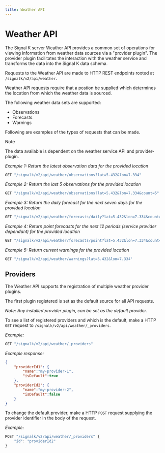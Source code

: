 ```yaml
---
title: Weather API
---
```


# Weather API

The Signal K server Weather API provides a common set of operations for viewing information from weather data sources via a "provider plugin". The provider plugin facilitates the interaction with the weather service and transforms the data into the Signal K data schema.

Requests to the Weather API are made to HTTP REST endpoints rooted at `/signalk/v2/api/weather`.

Weather API requests require that a postion be supplied which determines the location from which the weather data is sourced.

The following weather data sets are supported:

- Observations
- Forecasts
- Warnings

Following are examples of the types of requests that can be made.

> [!NOTE]
> The data available is dependent on the weather service API and provider-plugin.

_Example 1: Return the latest observation data for the provided location_

```javascript
GET "/signalk/v2/api/weather/observations?lat=5.432&lon=7.334"
```

_Example 2: Return the last 5 observations for the provided location_

```javascript
GET "/signalk/v2/api/weather/observations?lat=5.432&lon=7.334&count=5"
```

_Example 3: Return the daily forecast for the next seven days for the provided location_

```javascript
GET "/signalk/v2/api/weather/forecasts/daily?lat=5.432&lon=7.334&count=7"
```

_Example 4: Return point forecasts for the next 12 periods (service provider dependant) for the provided location_

```javascript
GET "/signalk/v2/api/weather/forecasts/point?lat=5.432&lon=7.334&count=12"
```

_Example 5: Return current warnings for the provided location_

```javascript
GET "/signalk/v2/api/weather/warnings?lat=5.432&lon=7.334"
```

## Providers

The Weather API supports the registration of multiple weather provider plugins.

The first plugin registered is set as the default source for all API requests.

_Note: Any installed provider plugin, can be set as the default provider._

To see a list of registered providers and which is the default, make a HTTP `GET` request to `/signalk/v2/api/weather/_providers`.

_Example:_

```javascript
GET "/signalk/v2/api/weather/_providers"
```

_Example response:_

```JSON
{
    "providerId1": {
        "name":"my-provider-1",
        "isDefault":true
    },
    "providerId2": {
        "name":"my-provider-2",
        "isDefault":false
    }
}
```

To change the default provider, make a HTTP `POST` request supplying the provider identifier in the body of the request.

_Example:_

```javascript
POST "/signalk/v2/api/weather/_providers" {
    "id": "providerId2"
}
```
